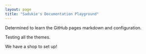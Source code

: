 ```yaml
---
layout: page
title: "Sadukie's Documentation Playground"
---
```


Determined to learn the GitHub pages markdown and configuration.

Testing all the themes.

We have a shop to set up!
